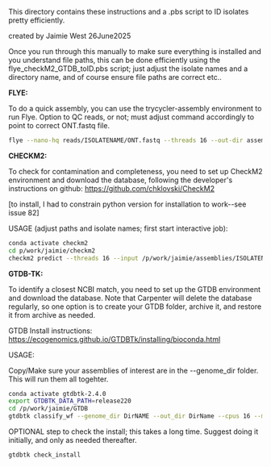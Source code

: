 This directory contains these instructions and a .pbs script to ID isolates pretty efficiently.

created by Jaimie West 26June2025

Once you run through this manually to make sure everything is installed and you understand file paths, this can be done efficiently using the flye_checkM2_GTDB_toID.pbs script; just adjust the isolate names and a directory name, and of course ensure file paths are correct etc..

**FLYE:**

To do a quick assembly, you can use the trycycler-assembly environment to run Flye. Option to QC reads, or not; must adjust command accordingly to point to correct ONT.fastq file. 

```bash
flye --nano-hq reads/ISOLATENAME/ONT.fastq --threads 16 --out-dir assemblies/ISOLATENAME/
```

**CHECKM2:**

To check for contamination and completeness, you need to set up CheckM2 environment and download the database, following the developer's instructions on github:
https://github.com/chklovski/CheckM2

[to install, I had to constrain python version for installation to work--see issue 82]

USAGE (adjust paths and isolate names; first start interactive job):
```bash
conda activate checkm2
cd p/work/jaimie/checkm2
checkm2 predict --threads 16 --input /p/work/jaimie/assemblies/ISOLATENAME/ISOLATENAME.fasta --output-directory results/ISOLATENAME
```

**GTDB-TK:**

To identify a closest NCBI match, you need to set up the GTDB environment and download the database. Note that Carpenter will delete the database regularly, so one option is to create your GTDB folder, archive it, and restore it from archive as needed.

GTDB Install instructions:
https://ecogenomics.github.io/GTDBTk/installing/bioconda.html

USAGE:

Copy/Make sure your assemblies of interest are in the --genome_dir folder. This will run them all togehter.

```bash
conda activate gtdbtk-2.4.0
export GTDBTK_DATA_PATH=release220
cd /p/work/jaimie/GTDB
gtdbtk classify_wf --genome_dir DirNAME --out_dir DirName --cpus 16 --mash_db MASH_DB --extension fasta

```

OPTIONAL step to check the install; this takes a long time. Suggest doing it initially, and only as needed thereafter.
```bash
gtdbtk check_install
```

